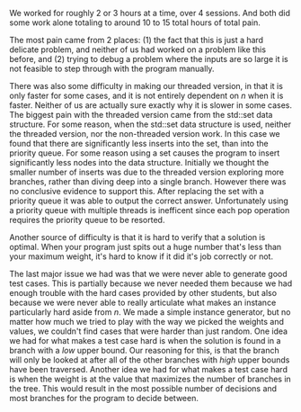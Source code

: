 We worked for roughly 2 or 3 hours at a time, over 4 sessions. And both did some work alone totaling to around 10 to 15 total hours of total pain.

The most pain came from 2 places: (1) the fact that this is just a hard delicate problem, and neither of us had worked on a problem like this before, and (2) trying to debug a problem where the inputs are so large it is not feasible to step through with the program manually.

There was also some difficulty in making our threaded version, in that it is only faster for some cases, and it is not entirely dependent on *n* when it is faster. Neither of us are actually sure exactly why it is slower in some cases.
The biggest pain with the threaded version came from the std::set data structure. For some reason, when the std::set data structure is used, neither the threaded version, nor the non-threaded version work. In this case we found that there are significantly less inserts into the set, than into the priority queue. For some reason using a set causes the program to insert significantly less nodes into the data structure.
Initially we thought the smaller number of inserts was due to the threaded version exploring more branches, rather than diving deep into a single branch. However there was no conclusive evidence to support this. 
After replacing the set with a priority queue it was able to output the correct answer. Unfortunately using a priority queue with multiple threads is inefficent since each pop operation requires the priority queue to be resorted.

Another source of difficulty is that it is hard to verify that a solution is optimal. When your program just spits out a huge number that's less than your maximum weight, it's hard to know if it did it's job correctly or not.

The last major issue we had was that we were never able to generate good test cases. This is partially because we never needed them because we had enough trouble with the hard cases provided by other students, but also because we were never able to really articulate what makes an instance particularly hard aside from *n*. We made a simple instance generator, but no matter how much we tried to play with the way we picked the weights and values, we couldn't find cases that were harder than just random.
One idea we had for what makes a test case hard is  when the solution is found in a branch with a _low_ upper bound. Our reasoning for this, is that the branch will only be looked at after all of the other branches with _high_ upper bounds have been traversed.
Another idea we had for what makes a test case hard is when the weight is at the value that maximizes the number of branches in the tree. This would result in the most possible number of decisions and most branches for the program to decide between.